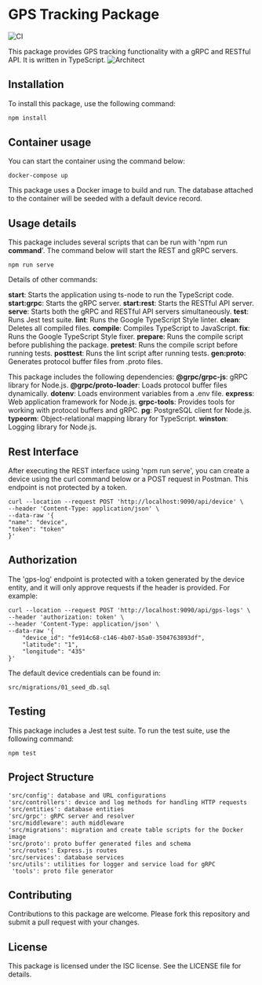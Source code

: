 
# GPS Tracking Package
![CI](https://github.com/khaninejad/gps-tracking/actions/workflows/ci.yml/badge.svg)

This package provides GPS tracking functionality with a gRPC and RESTful API. It is written in TypeScript.
![Architect](https://user-images.githubusercontent.com/4404500/221377629-e570ac49-7bf7-40d8-aa98-7270cf305b13.png)

## Installation

To install this package, use the following command:


```bash
npm install
```

## Container usage
You can start the container using the command below:

    docker-compose up

This package uses a Docker image to build and run. The database attached to the container will be seeded with a default device record.

## Usage details

This package includes several scripts that can be run with 'npm run **command**'. The command below will start the REST and gRPC servers.

    npm run serve

Details of other commands:

**start**: Starts the application using ts-node to run the TypeScript code.
    **start:grpc**: Starts the gRPC server.
    **start:rest**: Starts the RESTful API server.
    **serve**: Starts both the gRPC and RESTful API servers simultaneously.
    **test**: Runs Jest test suite.
    **lint**: Runs the Google TypeScript Style linter.
    **clean**: Deletes all compiled files.
    **compile**: Compiles TypeScript to JavaScript.
    **fix**: Runs the Google TypeScript Style fixer.
    **prepare**: Runs the compile script before publishing the package.
    **pretest**: Runs the compile script before running tests.
    **posttest**: Runs the lint script after running tests.
    **gen:proto**: Generates protocol buffer files from .proto files.

This package includes the following dependencies:
    **@grpc/grpc-js**: gRPC library for Node.js.
    **@grpc/proto-loader**: Loads protocol buffer files dynamically.
    **dotenv**: Loads environment variables from a .env file.
    **express**: Web application framework for Node.js.
    **grpc-tools**: Provides tools for working with protocol buffers and gRPC.
    **pg**: PostgreSQL client for Node.js.
    **typeorm**: Object-relational mapping library for TypeScript.
    **winston**: Logging library for Node.js.

## Rest Interface

After executing the REST interface using 'npm run serve', you can create a device using the curl command below or a POST request in Postman. This endpoint is not protected by a token.

    curl --location --request POST 'http://localhost:9090/api/device' \
    --header 'Content-Type: application/json' \
    --data-raw '{
    "name": "device",
    "token": "token"
    }'

## Authorization
The 'gps-log' endpoint is protected with a token generated by the device entity, and it will only approve requests if the header is provided. For example:

    curl --location --request POST 'http://localhost:9090/api/gps-logs' \
    --header 'authorization: token' \
    --header 'Content-Type: application/json' \
    --data-raw '{
        "device_id": "fe914c68-c146-4b07-b5a0-3504763893df",
        "latitude": "1",
        "longitude": "435"
    }'

The default device credentials can be found in:

    src/migrations/01_seed_db.sql

## Testing

This package includes a Jest test suite. To run the test suite, use the following command:

    npm test

## Project Structure

    'src/config': database and URL configurations
    'src/controllers': device and log methods for handling HTTP requests
    'src/entities': database entities
    'src/grpc': gRPC server and resolver
    'src/middleware': auth middleware
    'src/migrations': migration and create table scripts for the Docker image
    'src/proto': proto buffer generated files and schema
    'src/routes': Express.js routes
    'src/services': database services
    'src/utils': utilities for logger and service load for gRPC
     'tools': proto file generator

## Contributing

Contributions to this package are welcome. Please fork this repository and submit a pull request with your changes.

## License

This package is licensed under the ISC license. See the LICENSE file for details.
